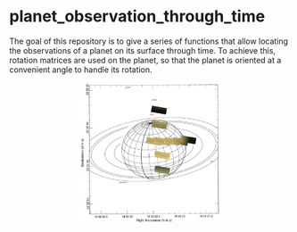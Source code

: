 # planet_observation_through_time
The goal of this repository is to give a series of functions that allow locating the observations of a planet on its surface through time. To achieve this, rotation matrices are used on the planet, so that the planet is oriented at a convenient angle to handle its rotation.

<img
  src="RotatedSaturn.jpg"
  alt="Alt text"
  title="reconstruction of Saturn considering the rotation from several observations"
  style="display: block;
  margin-left: auto;
  margin-right: auto;
  width: 50%;
  text-align: center;"></center>
 
